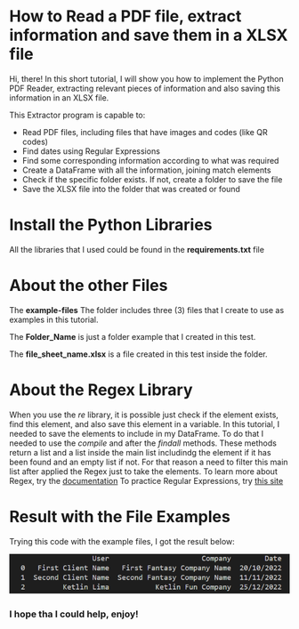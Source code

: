 # How to Read a PDF file, extract information and save them in a XLSX file

Hi, there! 
In this short tutorial, I will show you how to implement the Python PDF Reader, extracting relevant pieces of information and also saving this information in an XLSX file.

This Extractor program is capable to:
- Read PDF files, including files that have images and codes (like QR codes)
- Find dates using Regular Expressions
- Find some corresponding information according to what was required
- Create a DataFrame with all the information, joining match elements
- Check if the specific folder exists. If not, create a folder to save the file
- Save the XLSX file into the folder that was created or found 

# Install the Python Libraries
All the libraries that I used could be found in the **requirements.txt** file

# About the other Files
The **example-files** The folder includes three (3) files that I create to use as examples in this tutorial.

The **Folder_Name** is just a folder example that I created in this test.

The **file_sheet_name.xlsx** is a file created in this test inside the folder.

# About the Regex Library
When you use the _re_ library, it is possible just check if the element exists, find this element, and also save this element in a variable. In this tutorial, I needed to save the elements to include in my DataFrame. To do that I needed to use the _compile_ and after the _findall_ methods. These methods return a list and a list inside the main list includindg the element if it has been found and an empty list if not. For that reason a need to filter this main list after applied the Regex just to take the elements.
To learn more about Regex, try the [documentation](https://docs.python.org/3/library/re.html)
To practice Regular Expressions, try [this site](https://docs.python.org/3/library/re.html) 

# Result with the File Examples

Trying this code with the example files, I got the result below:

![alt text][image]

[image]: data-frame.png "Prompt Image"


### I hope tha I could help, enjoy! 
